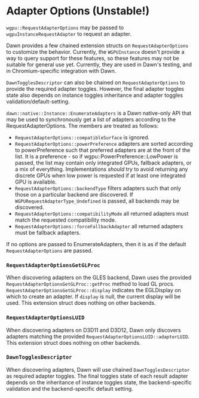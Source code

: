 # Adapter Options (Unstable!)

`wgpu::RequestAdapterOptions` may be passed to `wgpuInstanceRequestAdapter` to request an adapter.

Dawn provides a few chained extension structs on `RequestAdapterOptions` to customize the behavior.
Currently, the `WGPUInstance` doesn't provide a way to query support for these features, so these
features may not be suitable for general use yet. Currently, they are used in Dawn's testing, and
in Chromium-specific integration with Dawn.

`DawnTogglesDescriptor` can also be chained on `RequestAdapterOptions` to provide the required adapter toggles. However, the final adapter toggles state also depends on instance toggles inheritance and adapter toggles validation/default-setting.

`dawn::native::Instance::EnumerateAdapters` is a Dawn native-only API that may be used to synchronously
get a list of adapters according to the RequestAdapterOptions. The members are treated as follows:
 - `RequestAdapterOptions::compatibleSurface` is ignored.
 - `RequestAdapterOptions::powerPreference` adapters are sorted according to powerPreference such that
   preferred adapters are at the front of the list. It is a preference - so if
  wgpu::PowerPreference::LowPower is passed, the list may contain only integrated GPUs, fallback adapters, or a mix of everything. Implementations *should* try to avoid returning any discrete GPUs when low power is requested if at least one integrated GPU is available.
 - `RequestAdapterOptions::backendType` filters adapters such that only those on a particular backend are discovered. If `WGPURequestAdapterType_Undefined` is passed, all backends may be discovered.
 - `RequestAdapterOptions::compatibilityMode` all returned adapters must match the requested compatibility mode.
 - `RequestAdapterOptions::forceFallbackAdapter` all returned adapters must be fallback adapters.

If no options are passed to EnumerateAdapters, then it is as if the default `RequestAdapterOptions` are passed.

### `RequestAdapterOptionsGetGLProc`

When discovering adapters on the GLES backend, Dawn uses the provided `RequestAdapterOptionsGetGLProc::getProc` method to load GL procs. `RequestAdapterOptionsGetGLProc::display` indicates the EGLDisplay on which to create an adapter. If `display` is null, the current display will be used. This extension struct does nothing on other backends.

### `RequestAdapterOptionsLUID`

When discovering adapters on D3D11 and D3D12, Dawn only discovers adapters matching the provided `RequestAdapterOptionsLUID::adapterLUID`. This extension struct does nothing on other backends.

### `DawnTogglesDescriptor`

When discovering adapters, Dawn will use chained `DawnTogglesDescriptor` as required adapter
toggles. The final toggles state of each result adapter depends on the inheritance of instance
toggles state, the backend-specific validation and the backend-specific default setting.
